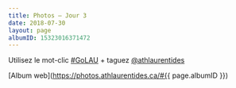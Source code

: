 ```yaml
---
title: Photos – Jour 3
date: 2018-07-30
layout: page
albumID: 15323016371472
---
```


Utilisez le mot-clic [#GoLAU](https://www.instagram.com/explore/tags/golau/) + taguez [@athlaurentides](https://www.instagram.com/athlaurentides)

[Album web](https://photos.athlaurentides.ca/#{{ page.albumID }})
